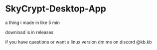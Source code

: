 # SkyCrypt-Desktop-App
a thing i made in like 5 min

download is in releases

if you have questions or want a linux version dm me on discord @kb.kb
